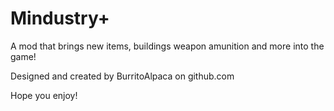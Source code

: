 # Mindustry+

A mod that brings new items, buildings weapon amunition and more into the game!

Designed and created by BurritoAlpaca on github.com

Hope you enjoy!
